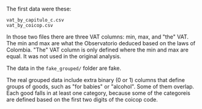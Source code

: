 The first data were these:
```
vat_by_capitulo_c.csv
vat_by_coicop.csv
```

In those two files there are three VAT columns: min, max, and "the" VAT. The min and max are what the Observatorio deduced based on the laws of Colombia. "The" VAT column is only defined where the min and max are equal. It was not used in the original analysis.

The data in the `fake_grouped/` folder are fake.

The real grouped data include extra binary (0 or 1) columns that define groups of goods, such as "for babies" or "alcohol". Some of them overlap. Each good falls in at least one category, because some of the categoreis are defined based on the first two digits of the coicop code.
